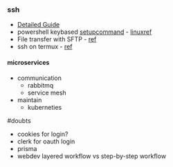 
### ssh 
- [Detailed Guide](https://www.youtube.com/watch?v=YS5Zh7KExvE&ab_channel=LearnLinuxTV)
- powershell keybased [setupcommand](https://gist.github.com/elonmallin/2cc94c45ab57e2060498e855acefade0) - [linuxref](https://www.youtube.com/watch?v=vpk_1gldOAE&ab_channel=CoreySchafer) 
- File transfer with SFTP - [ref](https://www.youtube.com/watch?v=22lBJIfO9qQ&ab_channel=TonyTeachesTech) 
- ssh on termux - [ref](https://www.youtube.com/watch?v=TNZW0LvEUKM&ab_channel=TechnoCally)

#### microservices
- communication 
	- rabbitmq
	- service mesh
- maintain
	- kuberneties

#doubts 

- cookies for login?
- clerk for oauth login
- prisma 
- webdev layered workflow vs step-by-step workflow



